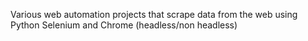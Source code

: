 Various web automation projects that scrape data from the web using Python Selenium and Chrome (headless/non headless)
